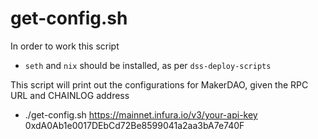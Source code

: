# get-config.sh

In order to work this script
- `seth` and `nix` should be installed, as per `dss-deploy-scripts`


This script will print out the configurations for MakerDAO, given the RPC URL and CHAINLOG address
- ./get-config.sh https://mainnet.infura.io/v3/your-api-key 0xdA0Ab1e0017DEbCd72Be8599041a2aa3bA7e740F

